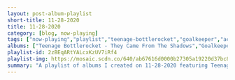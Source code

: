 ```yaml
---
layout: post-album-playlist
short-title: 11-28-2020
title: 11-28-2020
category: [blog, now-playing]
tags: ["now-playing","playlist","teenage-bottlerocket","goalkeeper","ac/dc","t.-rex","tilo-alpermann","sir-sly","sir-sly","sir-sly","sir-sly"]
albums: ["Teenage Bottlerocket - They Came From The Shadows","Goalkeeper - Life in Slow Motion","AC/DC - Let There Be Rock","T. Rex - Electric Warrior [Expanded & Remastered]","Tilo Alpermann - The Night of the Rabbit (Original Daedalic Entertainment Game Soundtrack)","Sir Sly - Material Boy","Sir Sly - All Your Love","Sir Sly - Little Deaths","Sir Sly - Don't You Worry, Honey"]
playlist-id: 2zBEqARtYALcxKzUV7iRf4
playlist-img: https://mosaic.scdn.co/640/ab67616d0000b27305a19220d37bc871db939b64ab67616d0000b2732d2b506ac1fff4498097fd42ab67616d0000b2737762663eeab308df9d240cd0ab67616d0000b273cde27b26fbe36b881fc1abd4
summary: "A playlist of albums I created on 11-28-2020 featuring Teenage Bottlerocket, Goalkeeper, AC/DC, T. Rex, Tilo Alpermann, Sir Sly, Sir Sly, Sir Sly, and Sir Sly"
---
```

